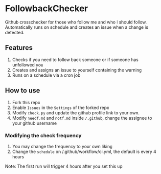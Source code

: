 # FollowbackChecker
Github crosschecker for those who follow me and who I should follow. Automatically runs on schedule and creates an issue when a change is detected.

## Features
1. Checks if you need to follow back someone or if someone has unfollowed you
2. Creates and assigns an issue to yourself containing the warning
3. Runs on a schedule via a cron job

## How to use
1. Fork this repo
2. Enable `Issues` in the `Settings` of the forked repo
3. Modify `check.py` and update the github profile link to your own.
4. Modify `needf.md` and `notf.md` inside `/.github`, change the assignee to your github username

### Modifying the check frequency
1. You may change the frequency to your own liking
2. Change the `schedule` on /.github/workflow/ci.yml, the default is every 4 hours

Note: The first run will trigger 4 hours after you set this up

